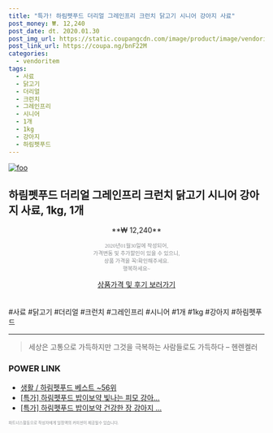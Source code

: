 ```yaml
--- 
title: "특가! 하림펫푸드 더리얼 그레인프리 크런치 닭고기 시니어 강아지 사료" 
post_money: ₩. 12,240 
post_date: dt. 2020.01.30 
post_img_url: https://static.coupangcdn.com/image/product/image/vendoritem/2019/07/11/3508985991/6d460911-eff4-4274-8822-8a8dacf9e6b3.jpg 
post_link_url: https://coupa.ng/bnF22M 
categories: 
  - vendoritem 
tags: 
  - 사료 
  - 닭고기 
  - 더리얼 
  - 크런치 
  - 그레인프리 
  - 시니어 
  - 1개 
  - 1kg 
  - 강아지 
  - 하림펫푸드 
--- 
```

[![foo](https://static.coupangcdn.com/image/product/image/vendoritem/2019/07/11/3508985991/6d460911-eff4-4274-8822-8a8dacf9e6b3.jpg)](https://coupa.ng/bnF22M) 

## 하림펫푸드 더리얼 그레인프리 크런치 닭고기 시니어 강아지 사료, 1kg, 1개 
<p style="text-align: center;">**₩ 12,240**</p> 
<p style="text-align: center;"><span style="color: #898c8f; font-family: Georgia,Times,serif; font-size: 0.75em;">2020년01월30일에 작성되어, <br>가격변동 및 추가할인이 있을 수 있으니,<br> 상품 가격을 꼭!확인해주세요.<br>행복하세요~</span> 
</p>	 
<div markdown="0" style="text-align: center;"><a href="https://coupa.ng/bnF22M" class="btn btn--success">상품가격 및 후기 보러가기</a></div> 
<br><br> 
  #사료 #닭고기 #더리얼 #크런치 #그레인프리 #시니어 #1개 #1kg #강아지 #하림펫푸드 
<hr> 

> 세상은 고통으로 가득하지만 그것을 극복하는 사람들로도 가득하다 – 헨렌켈러 


### POWER LINK

* <a href="https://blog.naver.com/santokki14/221787148249" target="_blank">생활 / 하림펫푸드 베스트 ~56위</a>
* <a href="https://blog.naver.com/sakai111/221790567989" target="_blank">[특가] 하림펫푸드 밥이보약 빛나는 피모 강아...</a>
* <a href="https://blog.naver.com/sakai111/221790745330" target="_blank">[특가] 하림펫푸드 밥이보약 건강한 장 강아지 ...</a>

<span style="color: #898c8f; font-family: Georgia,Times,serif; font-size: 0.55em;">파트너스활동으로 작성자에게 일정액의 커미션이 제공될수 있습니다.</span> 
